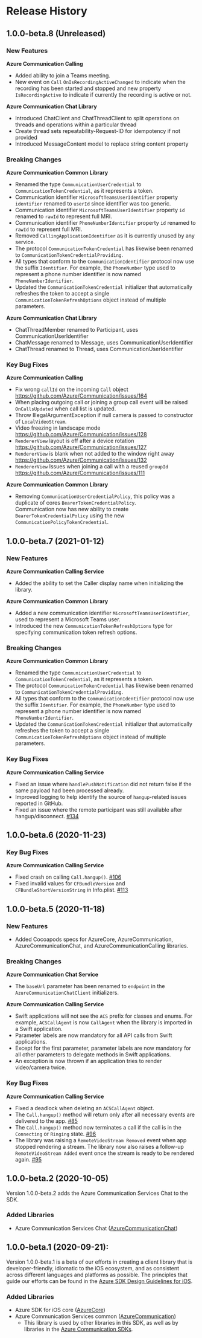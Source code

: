 # Release History

## 1.0.0-beta.8 (Unreleased)
### New Features

**Azure Communication Calling**
 - Added ability to join a Teams meeting.
 - New event on `Call` `OnIsRecordingActiveChanged` to indicate when the recording has been started and stopped and new property `IsRecordingActive` to indicate if currently the recording is active or not.

**Azure Communication Chat Library**
 - Introduced ChatClient and ChatThreadClient to split operations on threads and operations within a particular thread
 - Create thread sets repeatability-Request-ID for idempotency if not provided
 - Introduced MessageContent model to replace string content property

### Breaking Changes
**Azure Communication Common Library**
 - Renamed the type `CommunicationUserCredential` to `CommunicationTokenCredential`, as it represents a token.
 - Communication identifier `MicrosoftTeamsUserIdentifier` property `identifier` renamed to `userId` since identifier was too generic.
 - Communication identifier `MicrosoftTeamsUserIdentifier` property `id` renamed to `rawId` to represent full MRI.
 - Communication identifier `PhoneNumberIdentifier` property `id` renamed to `rawId` to represent full MRI.
 - Removed `CallingApplicationIdentifier` as it is currently unused by any service.
 - The protocol `CommunicationTokenCredential` has likewise been renamed to `CommunicationTokenCredentialProviding`.
 - All types that conform to the `CommunicationIdentifier` protocol now use the suffix `Identifier`. For example, the
    `PhoneNumber` type used to represent a phone number identifier is now named `PhoneNumberIdentifier`.
 - Updated the `CommunicationTokenCredential` initializer that automatically refreshes the token to accept a single
    `CommunicationTokenRefreshOptions` object instead of multiple parameters.

**Azure Communication Chat Library**
 - ChatThreadMember renamed to Participant, uses CommunicationUserIdentifier
 - ChatMessage renamed to Message, uses CommunicationUserIdentifier
 - ChatThread renamed to Thread, uses CommunicationUserIdentifier
 
 ### Key Bug Fixes
 **Azure Communication Calling**
 - Fix wrong `callId` on the incoming `Call` object https://github.com/Azure/Communication/issues/164
 - When placing outgoing call or joining a group call event will be raised `OnCallsUpdated` when call list is updated.
 - Throw IllegalArgumentException if null camera is passed to constructor of `LocalVideoStream`.
 - Video freezing in landscape mode https://github.com/Azure/Communication/issues/128
 - `RendererView` layout is off after a device rotation https://github.com/Azure/Communication/issues/127
 - `RendererView` is blank when not added to the window right away https://github.com/Azure/Communication/issues/132
 - `RendererView` Issues when joining a call with a reused `groupId` https://github.com/Azure/Communication/issues/111

**Azure Communication Common Library**
 - Removing `CommunicationUserCredentialPolicy`, this policy was a duplicate of cores `BearerTokenCredentialPolicy`.  
  Communication now has new ability to create `BearerTokenCredentialPolicy` using the new `CommunicationPolicyTokenCredential`. 

## 1.0.0-beta.7 (2021-01-12)

### New Features

**Azure Communication Calling Service**
  - Added the ability to set the Caller display name when initializing the library.

**Azure Communication Common Library**
  - Added a new communication identifier `MicrosoftTeamsUserIdentifier`, used to represent a Microsoft Teams user.
  - Introduced the new `CommunicationTokenRefreshOptions` type for specifying communication token refresh options.

### Breaking Changes
**Azure Communication Common Library**
  - Renamed the type `CommunicationUserCredential` to `CommunicationTokenCredential`, as it represents a token.
  - The protocol `CommunicationTokenCredential` has likewise been renamed to `CommunicationTokenCredentialProviding`.
  - All types that conform to the `CommunicationIdentifier` protocol now use the suffix `Identifier`. For example, the
    `PhoneNumber` type used to represent a phone number identifier is now named `PhoneNumberIdentifier`.
  - Updated the `CommunicationTokenCredential` initializer that automatically refreshes the token to accept a single
    `CommunicationTokenRefreshOptions` object instead of multiple parameters.

### Key Bug Fixes

**Azure Communication Calling Service**
  - Fixed an issue where `handlePushNotification` did not return false if the same payload had been processed already.
  - Improved logging to help identify the source of `hangup`-related issues reported in GitHub.
  - Fixed an issue where the remote participant was still available after hangup/disconnect. [#134](https://github.com/Azure/Communication/issues/134)

## 1.0.0-beta.6 (2020-11-23)

### Key Bug Fixes

**Azure Communication Calling Service**
  - Fixed crash on calling `Call.hangup()`. [#106](https://github.com/Azure/Communication/issues/106)
  - Fixed invalid values for `CFBundleVersion` and `CFBundleShortVersionString` in Info.plist. [#113](https://github.com/Azure/Communication/issues/113)

## 1.0.0-beta.5 (2020-11-18)

### New Features
- Added Cocoapods specs for AzureCore, AzureCommunication, AzureCommunicationChat, and AzureCommunicationCalling
  libraries.

### Breaking Changes
**Azure Communication Chat Service**
  - The `baseUrl` parameter has been renamed to `endpoint` in the `AzureCommunicationChatClient` initializers.

**Azure Communication Calling Service**
  - Swift applications will not see the `ACS` prefix for classes and enums. For example, `ACSCallAgent` is now
    `CallAgent` when the library is imported in a Swift application.
  - Parameter labels are now mandatory for all API calls from Swift applications.
  - Except for the first parameter, parameter labels are now mandatory for all other parameters to delegate methods in
    Swift applications.
  - An exception is now thrown if an application tries to render video/camera twice.

### Key Bug Fixes
**Azure Communication Calling Service**
  - Fixed a deadlock when deleting an `ACSCallAgent` object.
  - The `Call.hangup()` method will return only after all necessary events are delivered to the app. [#85](https://github.com/Azure/Communication/issues/85)
  - The `Call.hangup()` method now terminates a call if the call is in the `Connecting` or `Ringing` state. [#96](https://github.com/Azure/Communication/issues/96)
  - The library was raising a `RemoteVideoStream Removed` event when app stopped rendering a stream. The library now
    also raises a follow-up `RemoteVideoStream Added` event once the stream is ready to be rendered again. [#95](https://github.com/Azure/Communication/issues/95)

## 1.0.0-beta.2 (2020-10-05)

Version 1.0.0-beta.2 adds the Azure Communication Services Chat to the SDK.

### Added Libraries

- Azure Communication Services Chat ([AzureCommunicationChat](https://github.com/Azure/azure-sdk-for-ios/tree/master/sdk/communication/AzureCommunicationChat))

## 1.0.0-beta.1 (2020-09-21):

Version 1.0.0-beta.1 is a beta of our efforts in creating a client library that is developer-friendly, idiomatic to
the iOS ecosystem, and as consistent across different languages and platforms as possible. The principles that guide
our efforts can be found in the
[Azure SDK Design Guidelines for iOS](https://azure.github.io/azure-sdk/ios_introduction.html).

### Added Libraries

- Azure SDK for iOS core ([AzureCore](https://github.com/Azure/azure-sdk-for-ios/tree/master/sdk/core/AzureCore))
- Azure Communication Services common ([AzureCommunication](https://github.com/Azure/azure-sdk-for-ios/tree/master/sdk/communication/AzureCommunication))
  - This library is used by other libraries in this SDK, as well as by libraries in the [Azure Communication SDKs](https://github.com/Azure/Communication).
